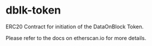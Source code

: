 # dblk-token

ERC20 Contract for initiation of the DataOnBlock Token.

Please refer to the docs on etherscan.io for more details.
